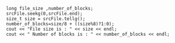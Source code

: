     	long file_size ,number_of_blocks;
	    srcFile.seekg(0,srcFile.end);
	    size_t size = srcFile.tellg();
	    number_of_blocks=size/8 + ((size%8)?1:0);
	    cout << "File size is : " << size << endl;
	    cout << " Number of blocks is : " << number_of_blocks << endl;
